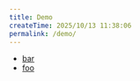 ```yaml
---
title: Demo
createTime: 2025/10/13 11:38:06
permalink: /demo/
---
```


- [bar](./bar.md)
- [foo](./foo.md)
